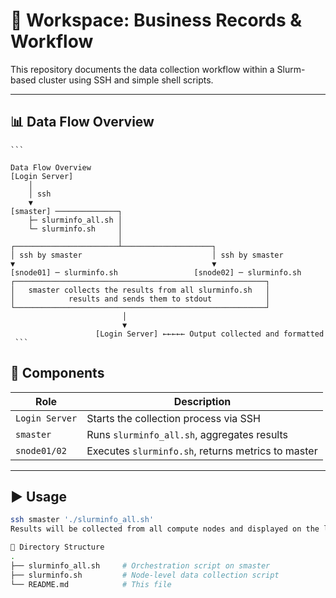 # 🧾 Workspace: Business Records & Workflow

This repository documents the data collection workflow within a Slurm-based cluster using SSH and simple shell scripts.

---

## 📊 Data Flow Overview

<pre><code>```

Data Flow Overview
[Login Server]
    │
    │ ssh
    ▼
[smaster] ──────────────┐
    ├─ slurminfo_all.sh │
    └─ slurminfo.sh     │
                        │
┌───────────────────────┴────────────────────┐
│ ssh by smaster                             │ ssh by smaster
▼                                            ▼
[snode01] ─ slurminfo.sh                 [snode02] ─ slurminfo.sh
┌────────────────────────────────────────────────────────┐
│   smaster collects the results from all slurminfo.sh   │
│            results and sends them to stdout            │
└────────────────────────────────────────────────────────┘
                         │
                         ▼
                   [Login Server] ←←←←← Output collected and formatted
 ```</code></pre>


## 🧩 Components

| Role           | Description                                        |
|----------------|----------------------------------------------------|
| `Login Server` | Starts the collection process via SSH              |
| `smaster`      | Runs `slurminfo_all.sh`, aggregates results        |
| `snode01/02`   | Executes `slurminfo.sh`, returns metrics to master |

---

## ▶️ Usage

```bash
ssh smaster './slurminfo_all.sh'
Results will be collected from all compute nodes and displayed on the login server terminal.

📁 Directory Structure
.
├── slurminfo_all.sh     # Orchestration script on smaster
├── slurminfo.sh         # Node-level data collection script
└── README.md            # This file
